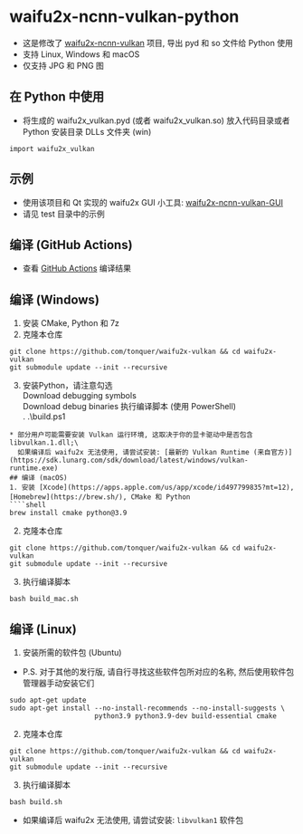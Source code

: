 # waifu2x-ncnn-vulkan-python
- 这是修改了 [waifu2x-ncnn-vulkan](https://github.com/nihui/waifu2x-ncnn-vulkan) 项目, 导出 pyd 和 so 文件给 Python 使用
- 支持 Linux, Windows 和 macOS
- 仅支持 JPG 和 PNG 图

## 在 Python 中使用
- 将生成的 waifu2x_vulkan.pyd (或者 waifu2x_vulkan.so) 放入代码目录或者 Python 安装目录 DLLs 文件夹 (win)
```shell
import waifu2x_vulkan
```

## 示例
- 使用该项目和 Qt 实现的 waifu2x GUI 小工具: [waifu2x-ncnn-vulkan-GUI](https://github.com/tonquer/waifu2x-ncnn-vulkan-GUI)
- 请见 test 目录中的示例

## 编译 (GitHub Actions)
- 查看 [GitHub Actions](https://github.com/tonquer/waifu2x-vulkan/actions) 编译结果

## 编译 (Windows)
1. 安装 CMake, Python 和 7z
2. 克隆本仓库
````shell
git clone https://github.com/tonquer/waifu2x-vulkan && cd waifu2x-vulkan
git submodule update --init --recursive
````
3. 安装Python，请注意勾选  
Download debugging symbols  
Download debug binaries
执行编译脚本 (使用 PowerShell)  
. .\build.ps1
```
* 部分用户可能需要安装 Vulkan 运行环境, 这取决于你的显卡驱动中是否包含 libvulkan.1.dll;\
  如果编译后 waifu2x 无法使用, 请尝试安装: [最新的 Vulkan Runtime (来自官方)](https://sdk.lunarg.com/sdk/download/latest/windows/vulkan-runtime.exe)
## 编译 (macOS)
1. 安装 [Xcode](https://apps.apple.com/us/app/xcode/id497799835?mt=12), [Homebrew](https://brew.sh/), CMake 和 Python
````shell
brew install cmake python@3.9
````
2. 克隆本仓库
````shell
git clone https://github.com/tonquer/waifu2x-vulkan && cd waifu2x-vulkan
git submodule update --init --recursive
````
3. 执行编译脚本
```shell
bash build_mac.sh
```
<!-- **Commented, bcs we now using the Homebrew Python3 instead**
* 若在 import waifu2x 时出现 Segfault, 需在编译之前 unlink 掉 Homebrew 安装的 Python 3.x:
````shell
brew unlink python@3.{8,9}
export PATH=$DEVELOPER_DIR/Library/Frameworks/Python3.framework/Versions/3.8/bin:$PATH
hash -r
````
* 在使用了 waifu2x 的项目中, 如果出现 pyinstaller 打包之后突然找不到依赖库的情况, 尝试进行:
````shell
install_name_tool -change @rpath/Python3.framework/Versions/3.8/Python3 @loader_path/Python3 waifu2x.so
````
-->
## 编译 (Linux)
1. 安装所需的软件包 (Ubuntu)
* P.S. 对于其他的发行版, 请自行寻找这些软件包所对应的名称, 然后使用软件包管理器手动安装它们
````shell
sudo apt-get update
sudo apt-get install --no-install-recommends --no-install-suggests \
                     python3.9 python3.9-dev build-essential cmake
````
2. 克隆本仓库
````shell
git clone https://github.com/tonquer/waifu2x-vulkan && cd waifu2x-vulkan
git submodule update --init --recursive
````
3. 执行编译脚本
```shell
bash build.sh
```
* 如果编译后 waifu2x 无法使用, 请尝试安装: `libvulkan1` 软件包
